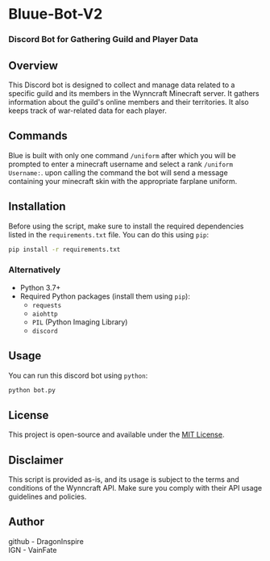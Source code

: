 # Bluue-Bot-V2
### Discord Bot for Gathering Guild and Player Data

## Overview
This Discord bot is designed to collect and manage data related to a specific guild and its members in the Wynncraft Minecraft server. It gathers information about the guild's online members and their territories. It also keeps track of war-related data for each player.

## Commands
Blue is built with only one command `/uniform` after which you will be prompted to enter a minecraft username and select a rank `/uniform Username:`.
upon calling the command the bot will send a message containing your minecraft skin with the appropriate farplane uniform.

## Installation

Before using the script, make sure to install the required dependencies listed in the `requirements.txt` file. You can do this using `pip`:

```bash
pip install -r requirements.txt
```
### Alternatively
- Python 3.7+
- Required Python packages (install them using `pip`):
  - `requests`
  - `aiohttp`
  - `PIL` (Python Imaging Library)
  - `discord`

## Usage

You can run this discord bot using `python`:

```bash
python bot.py
```

## License
This project is open-source and available under the [MIT License](LICENSE).

## Disclaimer

This script is provided as-is, and its usage is subject to the terms and conditions of the Wynncraft API. Make sure you comply with their API usage guidelines and policies.

## Author

github - DragonInspire <br>
IGN - VainFate
